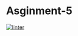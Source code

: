 # Asginment-5
[![linter](https://github.com/aryan-torfehnejad/Asginment-5/workflows/linter/badge.svg)](https://github.com/marketplace/actions/super-linter)         
